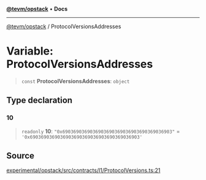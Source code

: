 [**@tevm/opstack**](../README.md) • **Docs**

***

[@tevm/opstack](../globals.md) / ProtocolVersionsAddresses

# Variable: ProtocolVersionsAddresses

> `const` **ProtocolVersionsAddresses**: `object`

## Type declaration

### 10

> `readonly` **10**: `"0x6903690369036903690369036903690369036903"` = `'0x6903690369036903690369036903690369036903'`

## Source

[experimental/opstack/src/contracts/l1/ProtocolVersions.ts:21](https://github.com/evmts/tevm-monorepo/blob/main/experimental/opstack/src/contracts/l1/ProtocolVersions.ts#L21)
